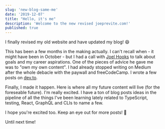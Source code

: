 ```yaml
---
slug: 'new-blog-same-me'
date: '2019-12-07'
title: "Hello, it's me"
description: 'Welcome to the new revised joeprevite.com!'
published: true
---
```


I finally revised my old website and have updated my blog! 😄

This has been a few months in the making actually. I can't recall when - it might have been in October - but I had a call with [Joel Hooks](https://joelhooks.com/) to talk about goals and my career aspirations. One of the pieces of advice he gave me was to "own my own content". I had already stopped writing on Medium after the whole debacle with the paywall and freeCodeCamp. I wrote a few posts on [dev.to](https://dev.to).

Finally, I made it happen. Here is where all my future content will live (for the foreseable future). I'm really excited. I have a ton of blog posts ideas in the pipeline of all the things I've been learning lately related to TypeScript, testing, React, GraphQL and CLIs to name a few.

I hope you're excited too. Keep an eye out for more posts! 👀

Until next time!
